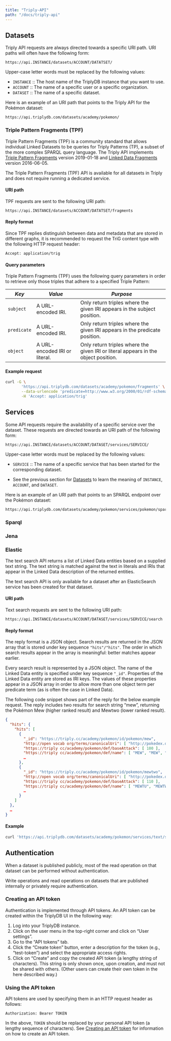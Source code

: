 ```yaml
---
title: "Triply-API"
path: "/docs/triply-api"
---
```


## Datasets

Triply API requests are always directed towards a specific URI path.
URI paths will often have the following form:

```none
https://api.INSTANCE/datasets/ACCOUNT/DATATSET/
```

Upper-case letter words must be replaced by the following values:

- `INSTANCE` :: The host name of the TriplyDB instance that you want
  to use.
- `ACCOUNT` :: The name of a specific user or a specific
  organization.
- `DATASET` :: The name of a specific dataset.

Here is an example of an URI path that points to the Triply API for
the Pokémon dataset:

```none
https://api.triplydb.com/datasets/academy/pokemon/
```

### Triple Pattern Fragments (TPF)

Triple Pattern Fragments (TPF) is a community standard that allows
individual Linked Datasets to be queries for Triply Patterns (TP), a
subset of the more complex SPARQL query language. The Triply API
implements [Triple Pattern
Fragments](http://www.hydra-cg.com/spec/latest/triple-pattern-fragments/)
version 2019-01-18 and [Linked Data
Fragments](http://www.hydra-cg.com/spec/latest/linked-data-fragments/)
version 2016-06-05.

The Triple Pattern Fragments (TPF) API is available for all datasets
in Triply and does not require running a dedicated service.

#### URI path

TPF requests are sent to the following URI path:

```none
https://api.INSTANCE/datasets/ACCOUNT/DATATSET/fragments
```

#### Reply format

Since TPF replies distinguish between data and metadata that are
stored in different graphs, it is recommended to request the TriG
content type with the following HTTP request header:

```none
Accept: application/trig
```

#### Query parameters

Triple Pattern Fragments (TPF) uses the following query parameters in
order to retrieve only those triples that adhere to a specified Triple
Pattern:

| _Key_       | _Value_                       | _Purpose_                                                                          |
| ----------- | ----------------------------- | ---------------------------------------------------------------------------------- |
| `subject`   | A URL-encoded IRI.            | Only return triples where the given IRI appears in the subject position.           |
| `predicate` | A URL-encoded IRI.            | Only return triples where the given IRI appears in the predicate position.         |
| `object`    | A URL-encoded IRI or literal. | Only return triples where the given IRI or literal appears in the object position. |

#### Example request

```bash
curl -G \
       'https://api.triplydb.com/datasets/academy/pokemon/fragments' \
       --data-urlencode 'predicate=http://www.w3.org/2000/01/rdf-schema#label' \
       -H 'Accept: application/trig'
```

## Services

Some API requests require the availability of a specific service over
the dataset. These requests are directed towards an URI path of the
following form:

```none
https://api.INSTANCE/datasets/ACCOUNT/DATASET/services/SERVICE/
```

Upper-case letter words must be replaced by the following values:

- `SERVICE` :: The name of a specific service that has been started
  for the corresponding dataset.

- See the previous section for [Datasets](#Datasets) to learn the meaning of
  `INSTANCE`, `ACCOUNT`, and `DATASET`.

Here is an example of an URI path that points to an SPARQL endpoint
over the Pokémon dataset:

```none
https://api.triplydb.com/datasets/academy/pokemon/services/pokemon/sparql
```

### Sparql

### Jena

### Elastic

The text search API returns a list of Linked Data entities based on a
supplied text string. The text string is matched against the text in
literals and IRIs that appear in the Linked Data description of the
returned entities.

The text search API is only available for a dataset after an
ElasticSearch service has been created for that dataset.

#### URI path

Text search requests are sent to the following URI path:

```none
https://api.INSTANCE/datasets/ACCOUNT/DATASET/services/SERVICE/search
```

#### Reply format

The reply format is a JSON object. Search results are returned in the
JSON array that is stored under key sequence `"hits"/"hits"`. The
order in which search results appear in the array is meaningful:
better matches appear earlier.

Every search result is represented by a JSON object. The name of the
Linked Data entity is specified under key sequence `"_id"`.
Properties of the Linked Data entity are stored as IRI keys. The
values of these properties appear in a JSON array in order to allow
more than one object term per predicate term (as is often the case in
Linked Data).

The following code snippet shows part of the reply for the below
example request. The reply includes two results for search string
“mew”, returning the Pokémon Mew (higher ranked result) and Mewtwo
(lower ranked result).

```json
{
  "hits": {
    "hits": [
      {
        "_id": "https://triply.cc/academy/pokemon/id/pokemon/mew",
        "http://open vocab org/terms/canonicalUri": [ "http://pokedex.dataincubator.org/pokemon/151" ],
        "https://triply cc/academy/pokemon/def/baseAttack": [ 100 ],
        "https://triply cc/academy/pokemon/def/name": [ "MEW", "MEW", "MEW", "MEW", "MEW", "ミュウ" ],
        …
      },
      {
        "_id": "https://triply.cc/academy/pokemon/id/pokemon/mewtwo",
        "http://open vocab org/terms/canonicalUri": [ "http://pokedex.dataincubator.org/pokemon/150" ],
        "https://triply cc/academy/pokemon/def/baseAttack": [ 110 ],
        "https://triply cc/academy/pokemon/def/name": [ "MEWTU", "MEWTWO", "MEWTWO", "MEWTWO", "MEWTWO", "ミュウツー" ],
        …
      }
    ]
  },
  …
}
```

#### Example

```bash
curl 'https://api.triplydb.com/datasets/academy/pokemon/services/text/search?query=mew'
```

## Authentication

When a dataset is published publicly, most of the read operation on
that dataset can be performed without authentication.

Write operations and read operations on datasets that are published
internally or privately require authentication.

### Creating an API token

Authentication is implemented through API tokens. An API token can be
created within the TriplyDB UI in the following way:

1. Log into your TriplyDB instance.
2. Click on the user menu in the top-right corner and click on “User settings”.
3. Go to the “API tokens” tab.
4. Click the “Create token” button, enter a description for the
   token (e.g., “test-token”) and select the appropriate access
   rights.
5. Click on “Create” and copy the created API token (a lengthy
   string of characters). This string is only shown once, upon
   creation, and must not be shared with others. (Other users
   can create their own token in the here described way.)

### Using the API token

API tokens are used by specifying them in an HTTP request header as
follows:

```none
Authorization: Bearer TOKEN
```

In the above, `TOKEN` should be replaced by your personal API token (a
lengthy sequence of characters). See [Creating an API token](#Creating-an-API-token) for
information on how to create an API token.
